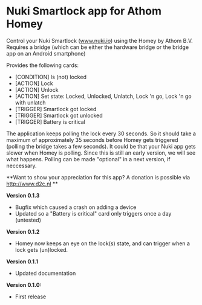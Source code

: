 # Nuki Smartlock app for Athom Homey

Control your Nuki Smartlock (www.nuki.io) using the Homey by Athom B.V.
Requires a bridge (which can be either the hardware bridge or the bridge app on an Android smartphone)

Provides the following cards:
- [CONDITION] Is (not) locked
- [ACTION] Lock
- [ACTION] Unlock
- [ACTION] Set state: Locked, Unlocked, Unlatch, Lock 'n go, Lock 'n go with unlatch
- [TRIGGER] Smartlock got locked
- [TRIGGER] Smartlock got unlocked
- [TRIGGER] Battery is critical

The application keeps polling the lock every 30 seconds. So it should take a maximum of approximately 35 seconds before Homey gets triggered (polling the bridge takes a few seconds).
It could be that your Nuki app gets slower when Homey is polling. Since this is still an early version, we will see what happens. Polling can be made "optional" in a next version, if neccessary.

**Want to show your appreciation for this app? A donation is possible via http://www.d2c.nl **

**Version 0.1.3**
- Bugfix which caused a crash on adding a device
- Updated so a "Battery is critical" card only triggers once a day (untested)

**Version 0.1.2**
- Homey now keeps an eye on the lock(s) state, and can trigger when a lock gets (un)locked. 

**Version 0.1.1**
- Updated documentation

**Version 0.1.0:**
- First release
